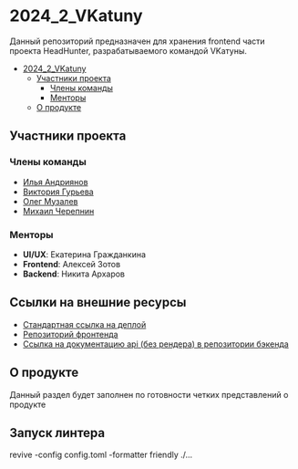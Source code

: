 # 2024_2_VKatuny

Данный репозиторий предназначен для хранения frontend части проекта HeadHunter,
разрабатываемого командой VKатуны.

- [2024\_2\_VKatuny](#2024_2_vkatuny)
  - [Участники проекта](#участники-проекта)
    - [Члены команды](#члены-команды)
    - [Менторы](#менторы)
  - [О продукте](#о-продукте)

## Участники проекта

### Члены команды

- [Илья Андриянов](https://github.com/Regikon)
- [Виктория Гурьева](https://github.com/VikaGuryeva)
- [Олег Музалев](https://github.com/Olgmuzalev13)
- [Михаил Черепнин](https://github.com/Ifelsik)

### Менторы

- **UI/UX**: Екатерина Гражданкина
- **Frontend**: Алексей Зотов
- **Backend**: Никита Архаров

## Ссылки на внешние ресурсы

- [Стандартная ссылка на деплой](http://89.208.199.175)
- [Репозиторий фронтенда](https://github.com/frontend-park-mail-ru/2024_2_VKatuny)
- [Ссылка на документацию api (без рендера) в репозитории бэкенда](https://github.com/go-park-mail-ru/2024_2_VKatuny/tree/feature_vacancies-list-api/api)

## О продукте

Данный раздел будет заполнен по готовности четких представлений о продукте

## Запуск линтера
revive -config config.toml -formatter friendly ./...
